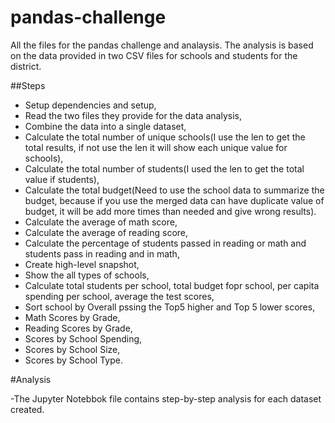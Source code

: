 # pandas-challenge

All the files for the pandas challenge and analaysis.
The analysis is based on the data provided in two CSV files for schools and students for the district.

##Steps

- Setup dependencies and setup,
- Read the two files they provide for the data analysis,
- Combine the data into a single dataset,
- Calculate the total number of unique schools(I use the len to get the total results, if not use the len it will show each unique value for schools),
- Calculate the total number of students(I used the len to get the total value if students),
- Calculate the total budget(Need to use the school data to summarize the budget, because if you use the merged data can have duplicate value of budget, it will be add more times than needed and give wrong results).
- Calculate the average of math score,
- Calculate the average of reading score,
- Calculate the percentage of students passed in reading or math and students pass in reading and in math,
- Create high-level snapshot,
- Show the all types of schools,
- Calculate total students per school, total budget fopr school, per capita spending per school, average the test scores,
- Sort school by Overall pssing the Top5 higher and Top 5 lower scores,
- Math Scores by Grade,
- Reading Scores by Grade,
- Scores by School Spending,
- Scores by School Size,
- Scores by School Type.

#Analysis

-The Jupyter Notebbok file contains step-by-step analysis for each dataset created.
